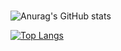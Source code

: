 
# 

![Anurag's GitHub stats](https://github-readme-stats.vercel.app/api?username=oceanseemona&show_icons=true)



[![Top Langs](https://github-readme-stats.vercel.app/api/top-langs/?username=oceanseemona&layout=compact)](https://github.com/anuraghazra/github-readme-stats)
